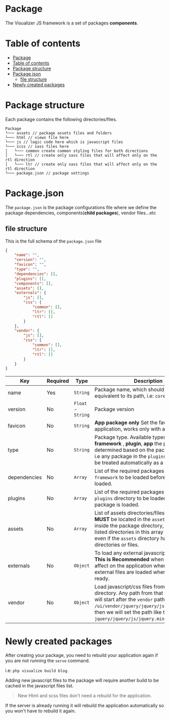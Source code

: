# Package
The Visualizer JS framework is a set of packages **components**.

# Table of contents
- [Package](#package)
- [Table of contents](#table-of-contents)
- [Package structure](#package-structure)
- [Package.json](#packagejson)
    - [file structure](#file-structure)
- [Newly created packages](#newly-created-packages)

# Package structure

Each package contains the following directories/files.


```
Package
└─── assets // package assets files and folders
└─── html // views file here
└─── js // logic code here which is javascript files
└─── scss // sass files here
│   └─── common create common styling files for both directions
│   └─── rtl // create only sass files that will affect only on the rtl direction
│   └─── ltr // create only sass files that will affect only on the rtl direction
└─── package.json // package settings
```

# Package.json
The `package.json` is the package configurations file where we define the package dependencies, components(**child packages**), vendor files...etc

## file structure
This is the full schema of the `package.json` file 

```json
{
    "name": "",
    "version": "",
    "favicon": "",
    "type": "",
    "dependencies": [],
    "plugins": [],
    "components": [],
    "assets": [],
    "externals": {
        "js": [],
        "css": {
            "common": [],
            "ltr": [],
            "rtl": []
        }
    },
    "vendor": {
        "js": [],
        "css": {
            "common": [],
            "ltr": [],
            "rtl": []
        }
    }
}
```

| Key | Required | Type | Description |
|---|---|---|---|
| name | Yes | `String` | Package name, which should be the equivalent to its path, i.e: `core/views`  |
| version | No | `Float` - `String`  | Package version |
| favicon | No | `String` | **App package only** Set the favicon of the application, works only with apps. |
| type | No | `String` | Package type. Available types are: **framework** , **plugin**, **app** the package type is determined based on the package location, i.e any package in the `plugins` directory will be treated automatically as a **plugin** type.  |
| dependencies | No | `Array` | List of the required packages from the `framework` to be loaded before the package is loaded. |
| plugins | No | `Array` | List of the required packages from the `plugins` directory to be loaded before the package is loaded. |
| assets | No | `Array` | List of assets directories/files where are **MUST** be located in the `assets` directory inside the package directory, **Note**: only the listed directories in this array will be copied even if the `assets` directory has more directories or files. |
| externals | No | `Object` | To load any external javascript or css files. **This is Recommended** when the files won't affect on the application when it starts. The external files are loaded when the app is ready. |
| vendor | No | `Object` | Load javascript/css files from the `vendor` directory. Any path from that will be loaded will start after the `vendor` path. i.e: to load `/ui/vendor/jquery/jquery/js/jquery.min.js`, then we will set the path like this: `jquery/jquery/js/jquery.min.js`. |

# Newly created packages

After creating your package, you need to rebuild your application again if you are not running the `serve` command.

i.e: `php visualize build blog`.

Adding new javascript files to the package will require another build to be cached in the javascript files list.

> New Html and scss files don't need a rebuild for the application.

If the server is already running it will rebuild the application automatically so you won't have to rebuild it again.
